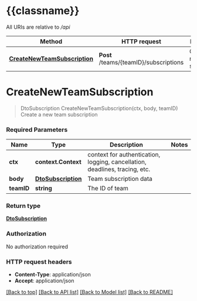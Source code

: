 # {{classname}}

All URIs are relative to */api*

Method | HTTP request | Description
------------- | ------------- | -------------
[**CreateNewTeamSubscription**](TeamSubscriptionApi.md#CreateNewTeamSubscription) | **Post** /teams/{teamID}/subscriptions | Create a new team subscription

# **CreateNewTeamSubscription**
> DtoSubscription CreateNewTeamSubscription(ctx, body, teamID)
Create a new team subscription

### Required Parameters

Name | Type | Description  | Notes
------------- | ------------- | ------------- | -------------
 **ctx** | **context.Context** | context for authentication, logging, cancellation, deadlines, tracing, etc.
  **body** | [**DtoSubscription**](DtoSubscription.md)| Team subscription data | 
  **teamID** | **string**| The ID of team | 

### Return type

[**DtoSubscription**](dto.Subscription.md)

### Authorization

No authorization required

### HTTP request headers

 - **Content-Type**: application/json
 - **Accept**: application/json

[[Back to top]](#) [[Back to API list]](../README.md#documentation-for-api-endpoints) [[Back to Model list]](../README.md#documentation-for-models) [[Back to README]](../README.md)

